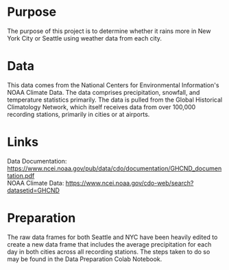 # Purpose
The purpose of this project is to determine whether it rains more in New York City or Seattle
using weather data from each city.

# Data
This data comes from the National Centers for Environmental Information's NOAA Climate Data. 
The data comprises precipitation, snowfall, and temperature statistics primarily. The data is
pulled from the Global Historical Climatology Network, which itself receives data from over 
100,000 recording stations, primarily in cities or at airports.

# Links
Data Documentation: https://www.ncei.noaa.gov/pub/data/cdo/documentation/GHCND_documentation.pdf
<br />
NOAA Climate Data: https://www.ncei.noaa.gov/cdo-web/search?datasetid=GHCND

# Preparation
The raw data frames for both Seattle and NYC have been heavily edited to create a new data frame that includes the average precipitation for each day in both cities across all recording stations. The steps taken to do so may be found in the Data Preparation Colab Notebook.
